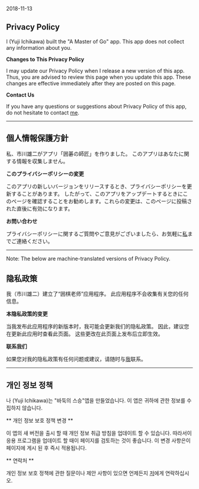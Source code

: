 2018-11-13

## Privacy Policy

I (Yuji Ichikawa) built the "A Master of Go" app. This app does not collect any information about you.

**Changes to This Privacy Policy**

I may update our Privacy Policy when I release a new version of this app. Thus, you are advised to review this page when you update this app. These changes are effective immediately after they are posted on this page.

**Contact Us**

If you have any questions or suggestions about Privacy Policy of this app, do not hesitate to contact [me](mailto:new.three.rs@gmail.com).

---
## 個人情報保護方針

私、市川雄二がアプリ「囲碁の師匠」を作りました。 このアプリはあなたに関する情報を収集しません。

**このプライバシーポリシーの変更**

このアプリの新しいバージョンをリリースするとき、プライバシーポリシーを更新することがあります。 したがって、このアプリをアップデートするときにこのページを確認することをお勧めします。これらの変更は、このページに投稿された直後に有効になります。

**お問い合わせ**

プライバシーポリシーに関するご質問やご意見がございましたら、お気軽に[私](mailto：new.three.rs@gmail.com)までご連絡ください。

---
Note: The below are machine-translated versions of Privacy Policy.

## 隐私政策

我（市川雄二）建立了“囲棋老师”应用程序。 此应用程序不会收集有关您的任何信息。

**本隐私政策的变更**

当我发布此应用程序的新版本时，我可能会更新我们的隐私政策。 因此，建议您在更新此应用时查看此页面。 这些更改在此页面上发布后立即生效。

**联系我们**

如果您对我的隐私政策有任何问题或建议，请随时与[我](mailto：new.three.rs@gmail.com)联系。

---
## 개인 정보 정책

나 (Yuji Ichikawa)는 "바둑의 스승"앱을 만들었습니다. 이 앱은 귀하에 관한 정보를 수집하지 않습니다.

** 개인 정보 보호 정책 변경 **

이 앱의 새 버전을 출시 할 때 개인 정보 취급 방침을 업데이트 할 수 있습니다. 따라서이 응용 프로그램을 업데이트 할 때이 페이지를 검토하는 것이 좋습니다. 이 변경 사항은이 페이지에 게시 된 후 즉시 적용됩니다.

** 연락처 **

개인 정보 보호 정책에 관한 질문이나 제안 사항이 있으면 언제든지 [저](mailto:new.three.rs@gmail.com)에게 연락하십시오.
